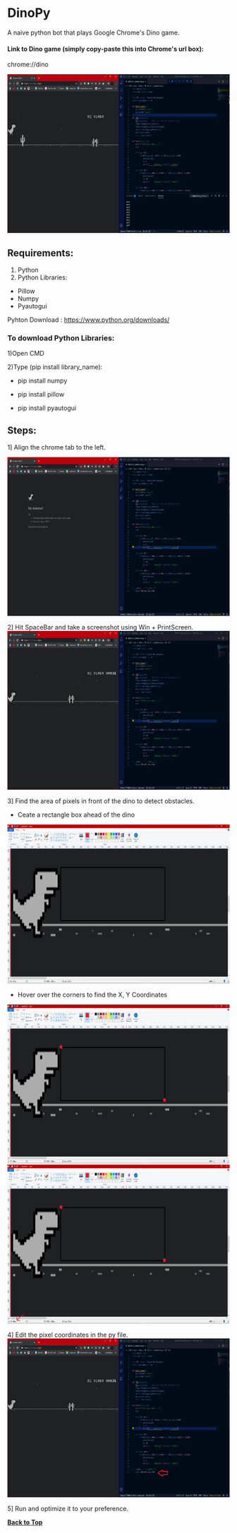 # DinoPy
A naive python bot that plays Google Chrome's Dino game.

#### Link to Dino game (simply copy-paste this into Chrome's url box):

chrome://dino

<img src=img/DinoPy.png width=640 height=360>

## Requirements:
1) Python
2) Python Libraries:
* Pillow
* Numpy
* Pyautogui

  
Pyhton Download : https://www.python.org/downloads/

### To download Python Libraries:

1)Open CMD

2)Type (pip install library_name): 

  * pip install numpy
  
  * pip install pillow
  
  * pip install pyautogui
  
## Steps:
1] Align the chrome tab to the left.

<img src=img/Align.PNG width=640 height=360>

2] Hit SpaceBar and take a screenshot using Win + PrintScreen.
<img src=img/Start.PNG width=640 height=360>


3] Find the area of pixels in front of the dino to detect obstacles.
  * Ceate a rectangle box ahead of the dino
  <img src=img/Rect.PNG width=640 height=360>

  * Hover over the corners to find the X, Y Coordinates
  <img src=img/Area.PNG width=640 height=360>
  <img src=img/Area2.PNG width=640 height=360>

  



4] Edit the pixel coordinates in the py file.
<img src=img/Edit.png width=640 height=360>


5] Run and optimize it to your preference.

**[Back to Top](#DinoPy)**
